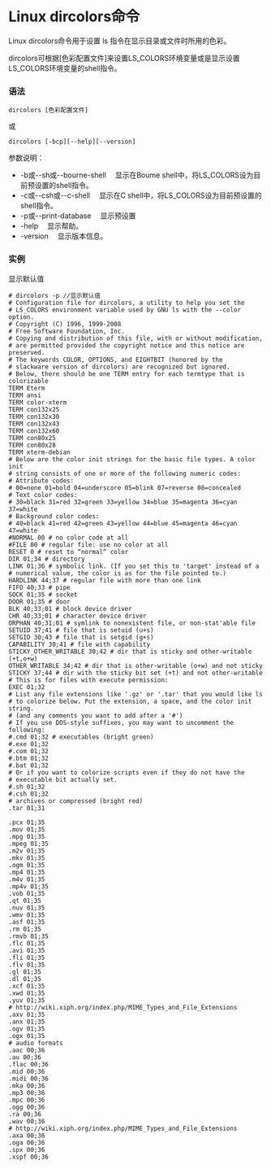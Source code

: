 # Linux dircolors命令

Linux dircolors命令用于设置 ls 指令在显示目录或文件时所用的色彩。

dircolors可根据[色彩配置文件]来设置LS_COLORS环境变量或是显示设置LS_COLORS环境变量的shell指令。

### 语法

    dircolors [色彩配置文件]

或

    dircolors [-bcp][--help][--version]

参数说明：

- -b或--sh或--bourne-shell 　显示在Boume shell中，将LS_COLORS设为目前预设置的shell指令。
- -c或--csh或--c-shell 　显示在C shell中，将LS_COLORS设为目前预设置的shell指令。
- -p或--print-database 　显示预设置
- -help 　显示帮助。
- -version 　显示版本信息。

### 实例

显示默认值

    # dircolors -p //显示默认值
    # Configuration file for dircolors, a utility to help you set the
    # LS_COLORS environment variable used by GNU ls with the --color option.
    # Copyright (C) 1996, 1999-2008
    # Free Software Foundation, Inc.
    # Copying and distribution of this file, with or without modification,
    # are permitted provided the copyright notice and this notice are preserved.
    # The keywords COLOR, OPTIONS, and EIGHTBIT (honored by the
    # slackware version of dircolors) are recognized but ignored.
    # Below, there should be one TERM entry for each termtype that is colorizable
    TERM Eterm
    TERM ansi
    TERM color-xterm
    TERM con132x25
    TERM con132x30
    TERM con132x43
    TERM con132x60
    TERM con80x25
    TERM con80x28
    TERM xterm-debian
    # Below are the color init strings for the basic file types. A color init
    # string consists of one or more of the following numeric codes:
    # Attribute codes:
    # 00=none 01=bold 04=underscore 05=blink 07=reverse 08=concealed
    # Text color codes:
    # 30=black 31=red 32=green 33=yellow 34=blue 35=magenta 36=cyan 37=white
    # Background color codes:
    # 40=black 41=red 42=green 43=yellow 44=blue 45=magenta 46=cyan 47=white
    #NORMAL 00 # no color code at all
    #FILE 00 # regular file: use no color at all
    RESET 0 # reset to “normal“ color
    DIR 01;34 # directory
    LINK 01;36 # symbolic link. (If you set this to 'target' instead of a
    # numerical value, the color is as for the file pointed to.)
    HARDLINK 44;37 # regular file with more than one link
    FIFO 40;33 # pipe
    SOCK 01;35 # socket
    DOOR 01;35 # door
    BLK 40;33;01 # block device driver
    CHR 40;33;01 # character device driver
    ORPHAN 40;31;01 # symlink to nonexistent file, or non-stat'able file
    SETUID 37;41 # file that is setuid (u+s)
    SETGID 30;43 # file that is setgid (g+s)
    CAPABILITY 30;41 # file with capability
    STICKY_OTHER_WRITABLE 30;42 # dir that is sticky and other-writable (+t,o+w)
    OTHER_WRITABLE 34;42 # dir that is other-writable (o+w) and not sticky
    STICKY 37;44 # dir with the sticky bit set (+t) and not other-writable
    # This is for files with execute permission:
    EXEC 01;32
    # List any file extensions like '.gz' or '.tar' that you would like ls
    # to colorize below. Put the extension, a space, and the color init string.
    # (and any comments you want to add after a '#')
    # If you use DOS-style suffixes, you may want to uncomment the following:
    #.cmd 01;32 # executables (bright green)
    #.exe 01;32
    #.com 01;32
    #.btm 01;32
    #.bat 01;32
    # Or if you want to colorize scripts even if they do not have the
    # executable bit actually set.
    #.sh 01;32
    #.csh 01;32
    # archives or compressed (bright red)
    .tar 01;31
    
    .pcx 01;35
    .mov 01;35
    .mpg 01;35
    .mpeg 01;35
    .m2v 01;35
    .mkv 01;35
    .ogm 01;35
    .mp4 01;35
    .m4v 01;35
    .mp4v 01;35
    .vob 01;35
    .qt 01;35
    .nuv 01;35
    .wmv 01;35
    .asf 01;35
    .rm 01;35
    .rmvb 01;35
    .flc 01;35
    .avi 01;35
    .fli 01;35
    .flv 01;35
    .gl 01;35
    .dl 01;35
    .xcf 01;35
    .xwd 01;35
    .yuv 01;35
    # http://wiki.xiph.org/index.php/MIME_Types_and_File_Extensions
    .axv 01;35
    .anx 01;35
    .ogv 01;35
    .ogx 01;35
    # audio formats
    .aac 00;36
    .au 00;36
    .flac 00;36
    .mid 00;36
    .midi 00;36
    .mka 00;36
    .mp3 00;36
    .mpc 00;36
    .ogg 00;36
    .ra 00;36
    .wav 00;36
    # http://wiki.xiph.org/index.php/MIME_Types_and_File_Extensions
    .axa 00;36
    .oga 00;36
    .spx 00;36
    .xspf 00;36
    